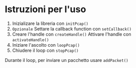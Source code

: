 # Istruzioni per l'uso

1. Inizializare la libreria con `initPcap()`
2. `Opzionale` Settare la callback function con `setCallback()`
3. Creare l'handle con `createHandle()`
    Attivare l'handle con `activateHandle()`
4. Iniziare l'ascolto con `loopPcap()`
5. Chiudere il loop con `stopPcap()`

Durante il loop, per inviare un pacchetto usare `addPacket()`
